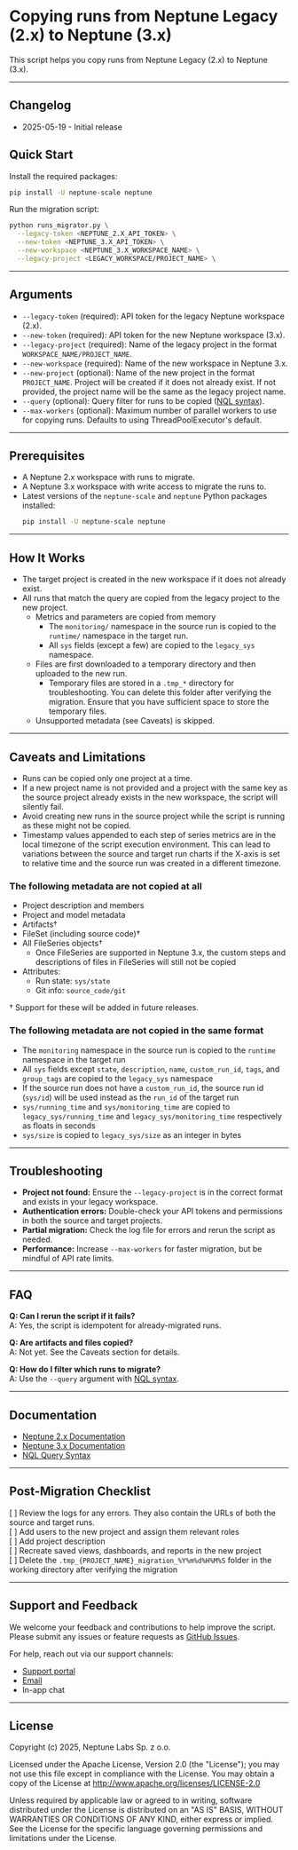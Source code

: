 # Copying runs from Neptune Legacy (2.x) to Neptune (3.x)

This script helps you copy runs from Neptune Legacy (2.x) to Neptune (3.x).

---
## Changelog
- 2025-05-19 - Initial release

## Quick Start

Install the required packages:
```bash
pip install -U neptune-scale neptune
```

Run the migration script:
```bash
python runs_migrator.py \
  --legacy-token <NEPTUNE_2.X_API_TOKEN> \
  --new-token <NEPTUNE_3.X_API_TOKEN> \
  --new-workspace <NEPTUNE_3.X_WORKSPACE_NAME> \
  --legacy-project <LEGACY_WORKSPACE/PROJECT_NAME> \
```

---

## Arguments

- `--legacy-token` (required): API token for the legacy Neptune workspace (2.x).
- `--new-token` (required): API token for the new Neptune workspace (3.x).
- `--legacy-project` (required): Name of the legacy project in the format `WORKSPACE_NAME/PROJECT_NAME`.
- `--new-workspace` (required): Name of the new workspace in Neptune 3.x.
- `--new-project` (optional): Name of the new project in the format `PROJECT_NAME`. Project will be created if it does not already exist. If not provided, the project name will be the same as the legacy project name.
- `--query` (optional): Query filter for runs to be copied ([NQL syntax](https://docs-legacy.neptune.ai/usage/nql/)).
- `--max-workers` (optional): Maximum number of parallel workers to use for copying runs. Defaults to using ThreadPoolExecutor's default.

---

## Prerequisites
- A Neptune 2.x workspace with runs to migrate.
- A Neptune 3.x workspace with write access to migrate the runs to.
- Latest versions of the `neptune-scale` and `neptune` Python packages installed:
  ```bash
  pip install -U neptune-scale neptune
  ```

---

## How It Works

- The target project is created in the new workspace if it does not already exist.
- All runs that match the query are copied from the legacy project to the new project.
  - Metrics and parameters are copied from memory
    - The `monitoring/` namespace in the source run is copied to the `runtime/` namespace in the target run.
    - All `sys` fields (except a few) are copied to the `legacy_sys` namespace.
  - Files are first downloaded to a temporary directory and then uploaded to the new run.
    - Temporary files are stored in a `.tmp_*` directory for troubleshooting. You can delete this folder after verifying the migration. Ensure that you have sufficient space to store the temporary files.
  - Unsupported metadata (see Caveats) is skipped.

---

## Caveats and Limitations
- Runs can be copied only one project at a time.
- If a new project name is not provided and a project with the same key as the source project already exists in the new workspace, the script will silently fail.
- Avoid creating new runs in the source project while the script is running as these might not be copied.
- Timestamp values appended to each step of series metrics are in the local timezone of the script execution environment. This can lead to variations between the source and target run charts if the X-axis is set to relative time and the source run was created in a different timezone.

### The following metadata are not copied at all
- Project description and members
- Project and model metadata
- Artifacts†
- FileSet (including source code)†
- All FileSeries objects†
  - Once FileSeries are supported in Neptune 3.x, the custom steps and descriptions of files in FileSeries will still not be copied
- Attributes:
  - Run state: `sys/state`
  - Git info: `source_code/git`

† Support for these will be added in future releases.

### The following metadata are not copied in the same format
- The `monitoring` namespace in the source run is copied to the `runtime` namespace in the target run
- All `sys` fields except `state`, `description`, `name`, `custom_run_id`, `tags`, and `group_tags` are copied to the `legacy_sys` namespace
- If the source run does not have a `custom_run_id`, the source run id (`sys/id`) will be used instead as the `run_id` of the target run
- `sys/running_time` and `sys/monitoring_time` are copied to `legacy_sys/running_time` and `legacy_sys/monitoring_time` respectively as floats in seconds
- `sys/size` is copied to `legacy_sys/size` as an integer in bytes

---

## Troubleshooting

- **Project not found:** Ensure the `--legacy-project` is in the correct format and exists in your legacy workspace.
- **Authentication errors:** Double-check your API tokens and permissions in both the source and target projects.
- **Partial migration:** Check the log file for errors and rerun the script as needed.
- **Performance:** Increase `--max-workers` for faster migration, but be mindful of API rate limits.

---

## FAQ

**Q: Can I rerun the script if it fails?**  
A: Yes, the script is idempotent for already-migrated runs.

**Q: Are artifacts and files copied?**  
A: Not yet. See the Caveats section for details.

**Q: How do I filter which runs to migrate?**  
A: Use the `--query` argument with [NQL syntax](https://docs-legacy.neptune.ai/usage/nql/).

---

## Documentation

- [Neptune 2.x Documentation](https://docs-legacy.neptune.ai/)
- [Neptune 3.x Documentation](https://docs.neptune.ai/)
- [NQL Query Syntax](https://docs-legacy.neptune.ai/usage/nql/)

---

## Post-Migration Checklist

[ ] Review the logs for any errors. They also contain the URLs of both the source and target runs.  
[ ] Add users to the new project and assign them relevant roles  
[ ] Add project description  
[ ] Recreate saved views, dashboards, and reports in the new project  
[ ] Delete the `.tmp_{PROJECT_NAME}_migration_%Y%m%d%H%M%S` folder in the working directory after verifying the migration  

---

## Support and Feedback

We welcome your feedback and contributions to help improve the script. Please submit any issues or feature requests as [GitHub Issues](https://github.com/neptune-ai/scale-examples/issues).

For help, reach out via our support channels:
- [Support portal](https://support.neptune.ai)
- [Email](mailto:support@neptune.ai)
- In-app chat

---

## License

Copyright (c) 2025, Neptune Labs Sp. z o.o.

Licensed under the Apache License, Version 2.0 (the "License"); you may not use this file except in compliance with the License. You may obtain a copy of the License at http://www.apache.org/licenses/LICENSE-2.0

Unless required by applicable law or agreed to in writing, software distributed under the License is distributed on an "AS IS" BASIS, WITHOUT WARRANTIES OR CONDITIONS OF ANY KIND, either express or implied.
See the License for the specific language governing permissions and limitations under the License.
